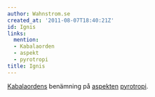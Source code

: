 ```yaml
---
author: Wahnstrom.se
created_at: '2011-08-07T18:40:21Z'
id: Ignis
links:
  mention:
  - Kabalaorden
  - aspekt
  - pyrotropi
title: Ignis
---
```


[Kabalaordens] benämning på [aspekten][] [pyrotropi].

  [Kabalaordens]: Kabalaorden
  [aspekten]: aspekt
  [pyrotropi]: pyrotropi